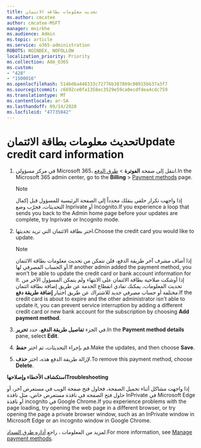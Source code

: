```yaml
---
title: تحديث معلومات بطاقة الائتمان
ms.author: cmcatee
author: cmcatee-MSFT
manager: mnirkhe
ms.audience: Admin
ms.topic: article
ms.service: o365-administration
ROBOTS: NOINDEX, NOFOLLOW
localization_priority: Priority
ms.collection: Adm_O365
ms.custom:
- "428"
- "1500016"
ms.openlocfilehash: 514bd6a448333c72776b387869c08915b637a3f7
ms.sourcegitcommit: c6692ce0fa1358ec3529e59ca0ecdfdea4cdc759
ms.translationtype: MT
ms.contentlocale: ar-SA
ms.lasthandoff: 09/14/2020
ms.locfileid: "47735042"
---
```

# <a name="update-credit-card-information"></a><span data-ttu-id="57027-102">تحديث معلومات بطاقة الائتمان</span><span class="sxs-lookup"><span data-stu-id="57027-102">Update credit card information</span></span>

1. <span data-ttu-id="57027-103">في مركز مسؤولي Microsoft 365، انتقل إلى صفحة **الفوترة** \> [طرق الدفع](https://go.microsoft.com/fwlink/p/?linkid=2018806).</span><span class="sxs-lookup"><span data-stu-id="57027-103">In the Microsoft 365 admin center, go to the **Billing** \> [Payment methods](https://go.microsoft.com/fwlink/p/?linkid=2018806) page.</span></span>

    > [!NOTE]
    > <span data-ttu-id="57027-104">إذا واجهت تكرار حلقي ينقلك مجدداً إلى الصفحة الرئيسية للمسؤول قبل إكمال التحديثات، فجرّب وضع Inprivate أو Incognito.</span><span class="sxs-lookup"><span data-stu-id="57027-104">If you experience a loop that sends you back to the Admin home page before your updates are complete, try Inprivate or Incognito mode.</span></span>
  
2. <span data-ttu-id="57027-105">اختر بطاقة الائتمان التي تريد تحديثها.</span><span class="sxs-lookup"><span data-stu-id="57027-105">Choose the credit card you would like to update.</span></span>

    > [!NOTE]
    > <span data-ttu-id="57027-106">إذا أضاف مشرف آخر طريقة الدفع، فلن تتمكن من تحديث معلومات بطاقة الائتمان أو الحساب المصرفي لها.</span><span class="sxs-lookup"><span data-stu-id="57027-106">If another admin added the payment method, you won't be able to update the credit card or bank account information for it.</span></span> <span data-ttu-id="57027-107">إذا أوشكت صلاحية بطاقة الائتمان على الانتهاء ولم يتمكن المسؤول الآخر من تحديث المعلومات، يمكنك تفادي انقطاع الخدمة عن طريق إضافة بطاقة ائتمان مختلفة أو حساب مصرفي جديد للاشتراك عن طريق اختيار **إضافة طريقة دفع**.</span><span class="sxs-lookup"><span data-stu-id="57027-107">If the credit card is about to expire and the other administrator isn't able to update it, you can prevent service interruption by adding a different credit card or new bank account for the subscription by choosing **Add payment method**.</span></span>
  
3. <span data-ttu-id="57027-108">في الجزء **تفاصيل طريقة الدفع**، حدد **تحرير**.</span><span class="sxs-lookup"><span data-stu-id="57027-108">In the **Payment method details** pane, select **Edit**.</span></span>

4. <span data-ttu-id="57027-109">قم بإجراء التحديثات، ثم اختر **حفظ**.</span><span class="sxs-lookup"><span data-stu-id="57027-109">Make the updates, and then choose **Save**.</span></span>

5. <span data-ttu-id="57027-110">لإزالة طريقة الدفع هذه، اختر **حذف**.</span><span class="sxs-lookup"><span data-stu-id="57027-110">To remove this payment method, choose **Delete**.</span></span>

<span data-ttu-id="57027-111">**استكشاف الأخطاء وإصلاحها**</span><span class="sxs-lookup"><span data-stu-id="57027-111">**Troubleshooting**</span></span>

<span data-ttu-id="57027-112">إذا واجهت مشاكل أثناء تحميل الصفحة، فحاول فتح صفحة الويب في مستعرض آخر، أو حاول فتح الصفحة في نافذة مستعرض خاص، مثل نافذة InPrivate في Microsoft Edge أو نافذة incognito في Google Chrome.</span><span class="sxs-lookup"><span data-stu-id="57027-112">If you experience problems with the page loading, try opening the web page in a different browser, or try opening the page a private browser window, such as an InPrivate window in Microsoft Edge or an incognito window in Google Chrome.</span></span> 

<span data-ttu-id="57027-113">لمزيد من المعلومات ، راجع [أداره طرق السداد](https://docs.microsoft.com/microsoft-365/commerce/billing-and-payments/manage-payment-methods).</span><span class="sxs-lookup"><span data-stu-id="57027-113">For more information, see [Manage payment methods](https://docs.microsoft.com/microsoft-365/commerce/billing-and-payments/manage-payment-methods).</span></span>
